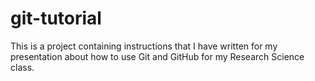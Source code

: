 # git-tutorial

This is a project containing instructions that I have
written for my presentation about how to use Git and
GitHub for my Research Science class.